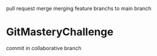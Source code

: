 pull request merge
 merging feature branchs to main branch
# GitMasteryChallenge
commit in collaborative branch
